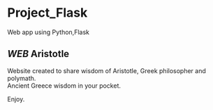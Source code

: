 # Project_Flask
Web app using Python,Flask
## <em> WEB </em>Aristotle
Website created to share wisdom of Aristotle, Greek philosopher and polymath.<br>
Ancient Greece wisdom in your pocket.

Enjoy.
